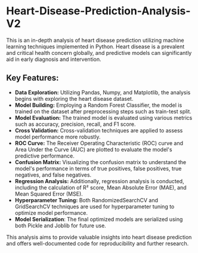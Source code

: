 # Heart-Disease-Prediction-Analysis-V2
This is an in-depth analysis of heart disease prediction utilizing machine learning techniques implemented in Python. Heart disease is a prevalent and critical health concern globally, and predictive models can significantly aid in early diagnosis and intervention.

## Key Features:
- **Data Exploration:** Utilizing Pandas, Numpy, and Matplotlib, the analysis begins with exploring the heart disease dataset.
- **Model Building:** Employing a Random Forest Classifier, the model is trained on the dataset after preprocessing steps such as train-test split.
- **Model Evaluation:** The trained model is evaluated using various metrics such as accuracy, precision, recall, and F1 score.
- **Cross Validation:** Cross-validation techniques are applied to assess model performance more robustly.
- **ROC Curve:** The Receiver Operating Characteristic (ROC) curve and Area Under the Curve (AUC) are plotted to evaluate the model's predictive performance.
- **Confusion Matrix:** Visualizing the confusion matrix to understand the model's performance in terms of true positives, false positives, true negatives, and false negatives.
- **Regression Analysis:** Additionally, regression analysis is conducted, including the calculation of R² score, Mean Absolute Error (MAE), and Mean Squared Error (MSE).
- **Hyperparameter Tuning:** Both RandomizedSearchCV and GridSearchCV techniques are used for hyperparameter tuning to optimize model performance.
- **Model Serialization**: The final optimized models are serialized using both Pickle and Joblib for future use.

This analysis aims to provide valuable insights into heart disease prediction and offers well-documented code for reproducibility and further research.
